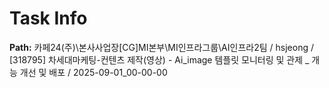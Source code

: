 # Task Info

**Path:** 카페24(주)\본사사업장\[CG]MI본부\MI인프라그룹\AI인프라2팀 / hsjeong / [318795] 차세대마케팅-컨텐츠 제작(영상) - Ai_image 템플릿 모니터링 및 관제 _ 개능 개선 및 배포 / 2025-09-01_00-00-00

